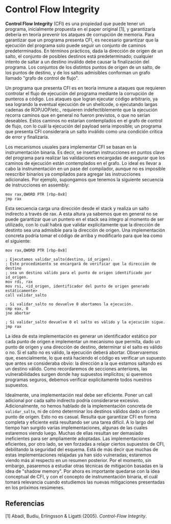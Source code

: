 # Control Flow Integrity

**Control Flow Integrity** (CFI) es una propiedad que puede tener un programa, inicialmente propuesta en el paper original [1], y garantizarla debería en teoría prevenir los ataques de corrupción de memoria. Para garantizar que un programa presenta CFI, es necesario garantizar que la ejecución del programa solo puede seguir un conjunto de caminos predeterminados. En términos prácticos, dada la dirección de origen de un salto, el conjunto de posibles destinos está predeterminado; cualquier intento de saltar a un destino inválido debe causar la finalización del programa. Los conjuntos de los distintos puntos de origen de un salto, de los puntos de destino, y de los saltos admisibles conforman un grafo llamado "grafo de control de flujo".

Un programa que presenta CFI es en teoría inmune a ataques que requieren controlar el flujo de ejecución del programa mediante la corrupción de punteros a código. Los ataques que logran ejecutar código arbitrario, ya sea logrando la eventual ejecución de un shellcode, o ejecutando largas cadenas de ROP/JOP/etc., requieren indefectiblemente que la ejecución recorra caminos que en general no fueron previstos, o que no serían deseables. Estos caminos no estarían contemplados en el grafo de control de flujo, con lo cuál la ejecución del payload sería imposible; un programa que presenta CFI consideraría un salto inválido como una condición crítica de error y finalizaría.

Los mecanismos usuales para implementar CFI se basan en la instrumentación binaria. Es decir, se insertan instrucciones en puntos clave del programa para realizar las validaciones encargadas de asegurar que los caminos de ejecución están contemplados en el grafo. Lo ideal es llevar a cabo la instrumentación en un pase del compilador, aunque no es imposible reescribir binarios ya compilados para agregar las instrucciones adicionales. Por ejemplo, supongamos que tenemos la siguiente secuencia de instrucciones en assembly:

```assembly
mov rax,QWORD PTR [rbp-0x8]
jmp rax
```

Esta secuencia carga una dirección desde el stack y realiza un salto indirecto a través de rax. A esta altura ya sabemos que en general no se puede garantizar que un puntero en el stack sea íntegro al momento de ser utilizado, con lo cuál habrá que validar explícitamente que la dirección de destinto sea una admisible para la dirección de origen. Una implementación concreta podría tomar el código de arriba y modificarlo para que lea como el siguiente:

```assembly
mov rax,QWORD PTR [rbp-0x8]

; Ejecutamos validar_salto(destino, id_origen).
; Este procedimiento se encargará de verificar que la dirección de destino
; sea un destino válido para el punto de origen identificado por id_origen.
mov rdi, rax
mov rsi, <id_origen, identificador del punto de origen generado estáticamente>
call validar_salto

; Si validar_salto no devuelve 0 abortamos la ejecución.
cmp eax, 0
jne abortar

; Si validar_salto devuelve 0 el salto es válido y la ejecución sigue.
jmp rax
```

La idea de esta implementación es generar un identificador estático por cada punto de origen e implementar un mecanismo que permita, dado un punto de origen y una dirección de destino, determinar si el salto es válido o no. Si el salto no es válido, la ejecución deberá abortar. Observaremos que, esencialmente, lo que está haciendo el código es verificar un supuesto que antes se consideraba obvio: la dirección a la que estamos saltando es un destino válido. Como recordaremos de secciones anteriores, las vulnerabilidades surgen donde hay supuestos implícitos; si queremos programas seguros, debemos verificar explícitamente todos nuestros supuestos.

Idealmente, una implementación real debe ser eficiente. Poner un call adicional por cada salto indirecto podría considerarse excesivo. Adicionalmente, no hemos hablado de la implementación concreta de `validar_salto`, ni de cómo determinar los destinos válidos dado un cierto punto de origen. Esto no es casual. Resulta que garantizar CFI en forma completa y eficiente está resultando ser una tarea difícil. A lo largo del tiempo han surgido varias implementaciones, algunas de las cuales estaremos viendo luego. Muchas de ellas resultan ser demasiado ineficientes para ser ampliamente adoptadas. Las implementaciones eficientes, por otro lado, se ven forzadas a relajar ciertos supuestos de CFI, debilitando la seguridad del esquema. Está de más decir que muchas de estas implementaciones relajadas ya han sido vulneradas; estaremos viendo más al respecto en un resumen posterior. Por el momento, sin embargo, pasaremos a estudiar otras técnicas de mitigación basadas en la idea de "shadow memory". Por ahora es importante quedarse con la idea conceptual de CFI, y con el concepto de  instrumentación binaria, el cuál tomará relevancia cuando estudiemos las nuevas mitigaciones presentadas en los próximos resúmenes.



## Referencias

[1] Abadi, Budiu, Erlingsson & Ligatti (2005). *Control-Flow Integrity*.